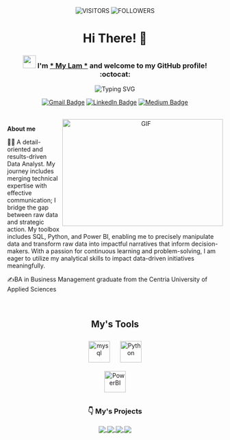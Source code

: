<div align="center">

<img alt="VISITORS" src="https://komarev.com/ghpvc/?username=mylam7&style=flat&labelColor=red&logo=github&label=PROFILE+VIEWS&color=971901"/>
<img alt="FOLLOWERS" src="https://img.shields.io/github/followers/mylam7?color=971901&logo=githubb&label=FOLLOWERS"/>

<h1> Hi There! 👋 </h1>




### <img src="https://media.giphy.com/media/WUlplcMpOCEmTGBtBW/giphy.gif" width="30"> I'm [* My Lam *](https://www.linkedin.com/in/mylam7/) and welcome to my GitHub profile! :octocat:
![Typing SVG](https://readme-typing-svg.demolab.com?font=Noto+Sans&weight=600&size=21&duration=2000&color=000000&background=FFFFFF&center=true&vCenter=true&width=435&lines=I'm+a+Data+Analyst%2C+;A+Business+Business+Intelligence+Analyst )

[![Gmail Badge](https://img.shields.io/badge/-mylam7397-c14438?style=social&logo=Gmail&logoColor=red&link=mailto:mylam7397@gmail.com)](mailto:email@anuragsingh.dev)
[![LinkedIn Badge](https://img.shields.io/badge/-mylam7-blue?style=social&logo=Linkedin&logoColor=blue&link=https://www.linkedin.com/in/mylam7/)](https://www.linkedin.com/in/mylam7/)
[![Medium Badge](http://img.shields.io/badge/-mylam-1ca0f1?style=social&logo=Medium&logoColor=black&link=https://medium.com/@mylam)](https://medium.com/@mylam)

<br>

<img align="right" height="250" width="375" alt="GIF" src="IMG/quote.gif" />


</div>

 
**About me**

👩‍🎓 A detail-oriented and results-driven Data Analyst. My journey includes merging technical expertise with effective communication; I bridge the gap between raw data and strategic action. My toolbox includes SQL, Python, and Power BI, enabling me to precisely manipulate data and transform raw data into impactful narratives that inform decision-makers. With a passion for continuous learning and problem-solving, I am eager to utilize my analytical skills to impact data-driven initiatives meaningfully.

✍️BA in Business Management graduate from the Centria University of Applied Sciences

<br>

<div align="center">

## My's Tools  
<div align="center">  
<a href="https://https://www.mysql.com//" target="_blank"><img style="margin: 10px" src="https://profilinator.rishav.dev/skills-assets/mysql-original-wordmark.svg" alt="mysql" height="50" /></a>
<a href="https://www.python.org/" target="_blank"><img style="margin: 10px" src="https://profilinator.rishav.dev/skills-assets/python-original.svg" alt="Python" height="50" /></a>  
</div>
<a href="https://https://powerbi.microsoft.com/en-us/" target="_blank"><img style="margin: 10px" src="https://profilinator.rishav.dev/skills-assets/powerbi-microsoft-original.svg" alt="PowerBI" height="50" /></a>  
</div>

<div align="center">
 
### 👇 **My's Projects**

<a href="https://github.com/mylam7/PBI">
  <!-- Change the `github-readme-stats.anuraghazra1.vercel.app` to `github-readme-stats.vercel.app`  -->
  <img align="center" src="https://github-readme-stats.vercel.app/api/pin/?username=mylam7&repo=PBI&theme=shadow_blue" />
</a>  

<a href="https://github.com/mylam7/Explore-Ecommerce-Dataset/tree/main">
  <!-- Change the `github-readme-stats.anuraghazra1.vercel.app` to `github-readme-stats.vercel.app`  -->
  <img align="center" src="https://github-readme-stats.vercel.app/api/pin/?username=mylam7&repo=Explore-Ecommerce-Dataset&theme=shadow_blue" />
</a>  

<a href="https://github.com/mylam7/ML_4G_service_project">
  <!-- Change the `github-readme-stats.anuraghazra1.vercel.app` to `github-readme-stats.vercel.app`  -->
  <img align="center" src="https://github-readme-stats.vercel.app/api/pin/?username=mylam7&repo=ML_4G_service_project&theme=shadow_blue" />

<a href="https://github.com/mylam7/Python-RFM-Analysis">
  <!-- Change the `github-readme-stats.anuraghazra1.vercel.app` to `github-readme-stats.vercel.app`  -->
  <img align="center" src="https://github-readme-stats.vercel.app/api/pin/?username=mylam7&repo=Python-RFM-Analysis&theme=shadow_blue" />
</a>  

